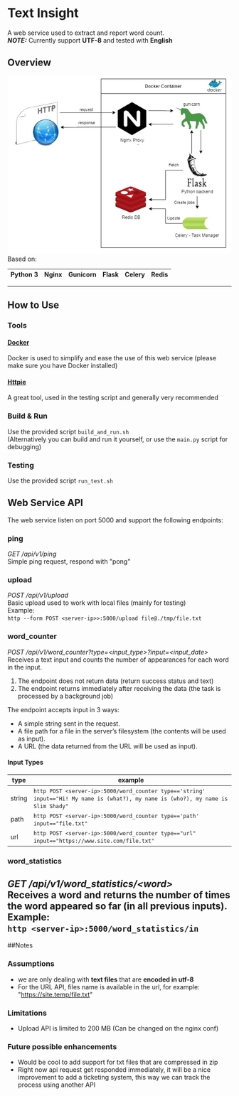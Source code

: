 # Text Insight

A web service used to extract and report word count.  
**_NOTE:_** Currently support **UTF-8** and tested with **English**

## Overview
![Overview](images/overview.jpg)  
Based on:  

| Python 3  | Nginx  |  Gunicorn | Flask  | Celery  |  Redis |
|---|---|---|---|---|---|

---
## How to Use
### Tools
#### [Docker](https://www.docker.com/products/docker-desktop)
Docker is used to simplify and ease the use of this web service
(please make sure you have Docker installed)
#### [Httpie](https://httpie.io/#installation)
A great tool, used in the testing script and generally very recommended
### Build & Run
Use the provided script `build_and_run.sh`   
(Alternatively you can build and run it yourself, or use the `main.py` script for debugging)
### Testing
Use the provided script `run_test.sh`

## Web Service API
The web service listen on port 5000 and support the following endpoints:
### ping
_GET /api/v1/ping_  
Simple ping request, respond with "pong" 
### upload
_POST /api/v1/upload_  
Basic upload used to work with local files (mainly for testing)  
Example:  
`http --form POST <server-ip>>:5000/upload file@./tmp/file.txt`
### word_counter
_POST /api/v1/word_counter?type=<input_type>?input=<input_date>_   
Receives a text input and counts the number of appearances for each word in the input.  
1. The endpoint does not return data (return success status and text) 
2. The endpoint returns immediately after receiving the data (the task is processed by a background job)  

The endpoint accepts input in 3 ways:
* A simple string sent in the request.
* A file path for a file in the server’s filesystem (the contents will be used as input).
* A URL (the data returned from the URL will be used as input).
#### Input Types
| type | example |
|---|---|
| string | `http POST <server-ip>:5000/word_counter type=='string' input=="Hi! My name is (what?), my name is (who?), my name is Slim Shady"`  |
| path | `http POST <server-ip>:5000/word_counter type=='path' input=="file.txt"`  |
| url |  `http POST <server-ip>:5000/word_counter type=="url" input=="https://www.site.com/file.txt"` |

### word_statistics
_GET /api/v1/word_statistics/\<word>_  
Receives a word and returns the number of times the word appeared so far (in all previous
inputs).  
Example:  
`http <server-ip>:5000/word_statistics/in`
---
##Notes
### Assumptions
* we are only dealing with **text files** that are **encoded in utf-8** 
* For the URL API, files name is available in the url, for example: "https://site.temp/file.txt"

### Limitations
* Upload API is limited to 200 MB (Can be changed on the nginx conf)

### Future possible enhancements
* Would be cool to add support for txt files that are compressed in zip
* Right now api request get responded immediately, it will be a nice improvement to add a ticketing system,
  this way we can track the process using another API
